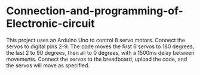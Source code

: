 # Connection-and-programming-of-Electronic-circuit
This project uses an Arduino Uno to control 8 servo motors. Connect the servos to digital pins 2-9. The code moves the first 6 servos to 180 degrees, the last 2 to 90 degrees, then all to 0 degrees, with a 1500ms delay between movements. Connect the servos to the breadboard, upload the code, and the servos will move as specified.
